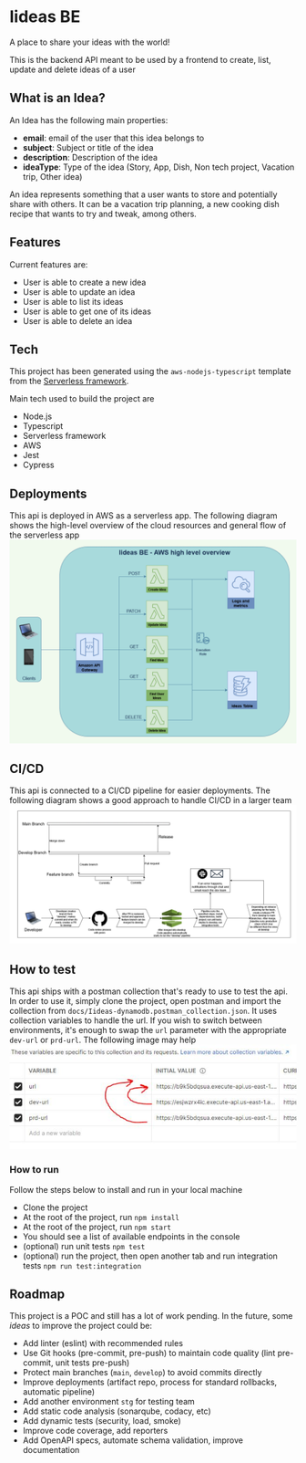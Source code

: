 # Iideas BE
A place to share your ideas with the world!

This is the backend API meant to be used by a frontend to create, list, update and delete ideas of a user

## What is an Idea?
An Idea has the following main properties:
- __email__: email of the user that this idea belongs to
- __subject__: Subject or title of the idea
- __description__: Description of the idea
- __ideaType__: Type of the idea (Story, App, Dish, Non tech project, Vacation trip, Other idea)

An idea represents something that a user wants to store and potentially share with others. It can be a vacation trip planning, a new cooking dish recipe that wants to try and tweak, among others.

## Features

Current features are:
- User is able to create a new idea
- User is able to update an idea
- User is able to list its ideas
- User is able to get one of its ideas
- User is able to delete an idea

## Tech
This project has been generated using the `aws-nodejs-typescript` template from the [Serverless framework](https://www.serverless.com/).

Main tech used to build the project are
- Node.js
- Typescript
- Serverless framework
- AWS
- Jest
- Cypress

## Deployments
This api is deployed in AWS as a serverless app. The following diagram shows the high-level overview of the cloud resources and general flow of the serverless app
![High-level overview](https://github.com/LucasVera/iideass-be-dynamodb/blob/55eba37f34e17729c2319a610f1d6e969a9cdddc/docs/images/AWS%20high-level%20overview.png)


## CI/CD
This api is connected to a CI/CD pipeline for easier deployments. The following diagram shows a good approach to handle CI/CD in a larger team
![CI/CD diagram](https://github.com/LucasVera/iideass-be-dynamodb/blob/55eba37f34e17729c2319a610f1d6e969a9cdddc/docs/images/CI-CD.png)

## How to test
This api ships with a postman collection that's ready to use to test the api. In order to use it, simply clone the project, open postman and import the collection from `docs/Iideas-dynamodb.postman_collection.json`. It uses collection variables to handle the url. If you wish to switch between environments, it's enough to swap the `url` parameter with the appropriate `dev-url` or `prd-url`. The following image may help
![Replace url postman](https://github.com/LucasVera/iideass-be-dynamodb/blob/55eba37f34e17729c2319a610f1d6e969a9cdddc/docs/images/postman-collection-replace-vars.JPG)

### How to run
Follow the steps below to install and run in your local machine
- Clone the project
- At the root of the project, run `npm install`
- At the root of the project, run `npm start`
- You should see a list of available endpoints in the console
- (optional) run unit tests `npm test`
- (optional) run the project, then open another tab and run integration tests `npm run test:integration`

## Roadmap
This project is a POC and still has a lot of work pending. In the future, some _ideas_ to improve the project could be:
- Add linter (eslint) with recommended rules
- Use Git hooks (pre-commit, pre-push) to maintain code quality (lint pre-commit, unit tests pre-push)
- Protect main branches (`main`, `develop`) to avoid commits directly
- Improve deployments (artifact repo, process for standard rollbacks, automatic pipeline)
- Add another environment `stg` for testing team
- Add static code analysis (sonarqube, codacy, etc)
- Add dynamic tests (security, load, smoke)
- Improve code coverage, add reporters
- Add OpenAPI specs, automate schema validation, improve documentation
